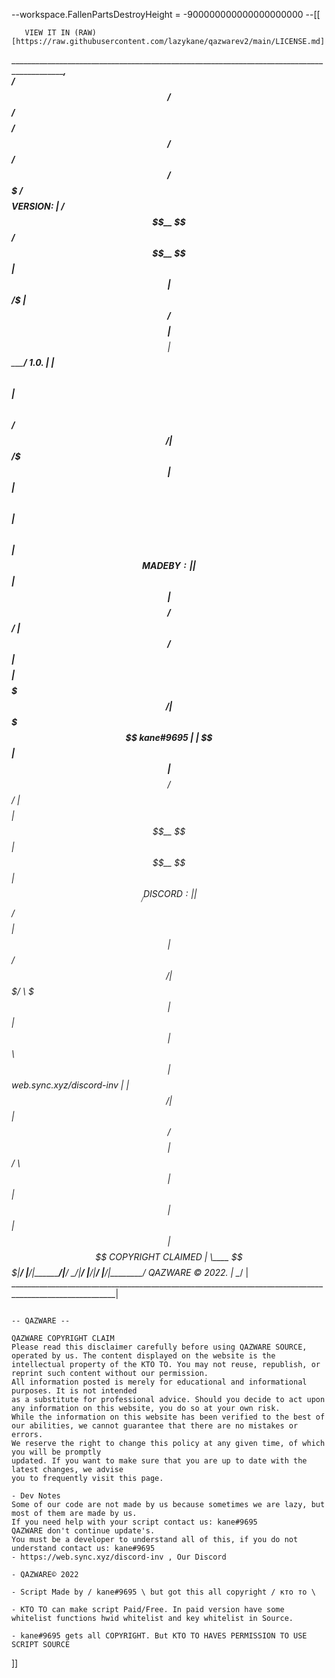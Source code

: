--workspace.FallenPartsDestroyHeight = -900000000000000000000
--[[
                                                           
       VIEW IT IN (RAW)[https://raw.githubusercontent.com/lazykane/qazwarev2/main/LICENSE.md]                                                    
 _______________________________________________________________________________________________________,                        
  /$$$$$$   /$$$$$$  /$$$$$$$$ /$$      /$$  /$$$$$$  /$$$$$$$  /$$$$$$$$      VERSION:                 |
 /$$__  $$ /$$__  $$|_____ $$ | $$  /$ | $$ /$$__  $$| $$__  $$| $$_____/      1.0.                     |
| $$  \ $$| $$  \ $$     /$$/ | $$ /$$$| $$| $$  \ $$| $$  \ $$| $$            MADE BY:                 |
| $$  | $$| $$$$$$$$    /$$/  | $$/$$ $$ $$| $$$$$$$$| $$$$$$$/| $$$$$         kane#9695                |
| $$  | $$| $$__  $$   /$$/   | $$$$_  $$$$| $$__  $$| $$__  $$| $$__/         DISCORD:                 |
| $$/$$ $$| $$  | $$  /$$/    | $$$/ \  $$$| $$  | $$| $$  \ $$| $$            web.sync.xyz/discord-inv |
|  $$$$$$/| $$  | $$ /$$$$$$$$| $$/   \  $$| $$  | $$| $$  | $$| $$$$$$$$      COPYRIGHT CLAIMED        |
 \____ $$$|__/  |__/|________/|__/     \__/|__/  |__/|__/  |__/|________/      QAZWARE © 2022.          |
      \__/                                                                                              |
________________________________________________________________________________________________________|                                                                        
                                                                        
                                      
                                                                                   -- QAZWARE --
                                                                             QAZWARE COPYRIGHT CLAIM
    Please read this disclaimer carefully before using QAZWARE SOURCE,
    operated by us. The content displayed on the website is the intellectual property of the KTO TO. You may not reuse, republish, or reprint such content without our permission.
    All information posted is merely for educational and informational purposes. It is not intended
    as a substitute for professional advice. Should you decide to act upon any information on this website, you do so at your own risk.
    While the information on this website has been verified to the best of our abilities, we cannot guarantee that there are no mistakes or errors.
    We reserve the right to change this policy at any given time, of which you will be promptly
    updated. If you want to make sure that you are up to date with the latest changes, we advise
    you to frequently visit this page.
    
    - Dev Notes
    Some of our code are not made by us because sometimes we are lazy, but most of them are made by us.
    If you need help with your script contact us: kane#9695
    QAZWARE don't continue update's.
    You must be a developer to understand all of this, if you do not understand contact us: kane#9695
    - https://web.sync.xyz/discord-inv , Our Discord

    - QAZWARE© 2022

    - Script Made by / kane#9695 \ but got this all copyright / кто то \

    - KTO TO can make script Paid/Free. In paid version have some whitelist functions hwid whitelist and key whitelist in Source.

    - kane#9695 gets all COPYRIGHT. But KTO TO HAVES PERMISSION TO USE SCRIPT SOURCE
]]


